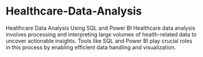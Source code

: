 # Healthcare-Data-Analysis
Healthcare Data Analysis Using SQL and Power BI  Healthcare data analysis involves processing and interpreting large volumes of health-related data to uncover actionable insights. Tools like SQL and Power BI play crucial roles in this process by enabling efficient data handling and visualization.

